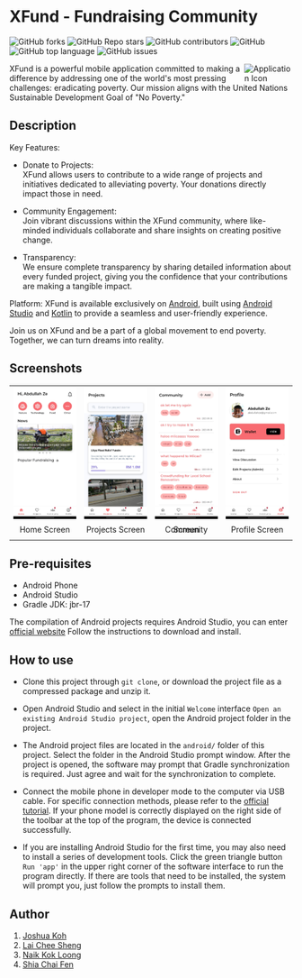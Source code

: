 # XFund - Fundraising Community

![GitHub forks](https://img.shields.io/github/forks/Joshuakme/XFund-Fundraising_Community)
![GitHub Repo stars](https://img.shields.io/github/stars/Joshuakme/XFund-Fundraising_Community)
![GitHub contributors](https://img.shields.io/github/contributors/Joshuakme/XFund-Fundraising_Community)
![GitHub](https://img.shields.io/github/license/Joshuakme/XFund-Fundraising_Community)
![GitHub top language](https://img.shields.io/github/languages/top/Joshuakme/XFund-Fundraising_Community)
![GitHub issues](https://img.shields.io/github/issues/Joshuakme/XFund-Fundraising_Community)

<image align="right" src="./readme/xfund_icon.png" alt="Application Icon" width=17%>

XFund is a powerful mobile application committed to making a difference by addressing one of the world's most pressing challenges: eradicating poverty. Our mission aligns with the United Nations Sustainable Development Goal of "No Poverty."

## Description

Key Features:

- Donate to Projects:  
XFund allows users to contribute to a wide range of projects and initiatives dedicated to alleviating poverty. Your donations directly impact those in need.

- Community Engagement:  
Join vibrant discussions within the XFund community, where like-minded individuals collaborate and share insights on creating positive change.

- Transparency:  
 We ensure complete transparency by sharing detailed information about every funded project, giving you the confidence that your contributions are making a tangible impact.

Platform:
XFund is available exclusively on [Android](https://www.android.com), built using [Android Studio](https://developer.android.com/studio) and [Kotlin](https://kotlinlang.org) to provide a seamless and user-friendly experience.

Join us on XFund and be a part of a global movement to end poverty. Together, we can turn dreams into reality.

## Screenshots

<table width="100%">
    <tr>
        <td width="25%" style="line-height:0;"><img src="./readme/xfund_home_screen.jpg"/></td>
        <td width="25%" style="line-height:0;"><img src="./readme/xfund_projects_screen.jpg"></td>
        <td width="25%" style="line-height:0;"><img src="./readme/xfund_community_screen.jpg"></td>
        <td width="25%" style="line-height:0;"><img src="./readme/xfund_profile_screen.jpg"></td>
    </tr>
    <tr>
        <td width="25%" align="center" style="line-height:0;">
            <p  width="100%" style="text-align:center">Home Screen</p>
        </td>
        <td width="25%" align="center" style="line-height:0;">
            <p>Projects Screen</p>
        </td>
        <td width="25%" align="center" style="line-height:0;">
            <p style="text-align:center">Community Screen</p>
        </td>
        <td width="25%" align="center" style="line-height:0;">
            <p style="text-align:center">Profile Screen</p>
        </td>
    </tr>
<table>

## Pre-requisites

- Android Phone
- Android Studio
- Gradle JDK: jbr-17

The compilation of Android projects requires Android Studio, you can enter [official website](https://developer.android.com/studio/install?hl=zh-cn) Follow the instructions to download and install.

## How to use

- Clone this project through `git clone`, or download the project file as a compressed package and unzip it.

- Open Android Studio and select in the initial `Welcome` interface
  `Open an existing Android Studio project`, open the Android project folder in the project.

- The Android project files are located in the `android/` folder of this project. Select the folder in the Android Studio prompt window. After the project is opened, the software may prompt that Gradle synchronization is required. Just agree and wait for the synchronization to complete.

- Connect the mobile phone in developer mode to the computer via USB cable. For specific connection methods, please refer to the [official tutorial](https://developer.android.com/studio/run/device?hl=zh-cn). If your phone model is correctly displayed on the right side of the toolbar at the top of the program, the device is connected successfully.

- If you are installing Android Studio for the first time, you may also need to install a series of development tools. Click the green triangle button `Run 'app'` in the upper right corner of the software interface to run the program directly. If there are tools that need to be installed, the system will prompt you, just follow the prompts to install them.

## Author

1. [Joshua Koh](https://github.com/Joshuakme)
2. [Lai Chee Sheng](https://github.com/EcasLai)
3. [Naik Kok Loong](https://github.com/NKokLoong)
4. [Shia Chai Fen](https://github.com/Tiffany72)
